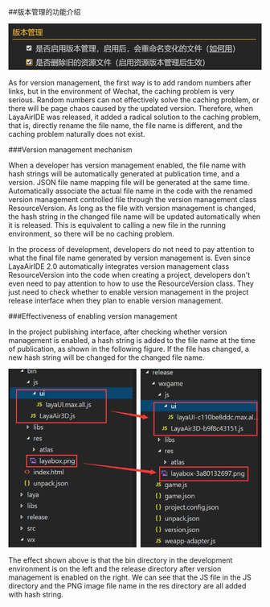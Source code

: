 ##版本管理的功能介绍

![publish](res/publish.png) 


As for version management, the first way is to add random numbers after links, but in the environment of Wechat, the caching problem is very serious. Random numbers can not effectively solve the caching problem, or there will be page chaos caused by the updated version. Therefore, when LayaAirIDE was released, it added a radical solution to the caching problem, that is, directly rename the file name, the file name is different, and the caching problem naturally does not exist.

###Version management mechanism

When a developer has version management enabled, the file name with hash strings will be automatically generated at publication time, and a version. JSON file name mapping file will be generated at the same time. Automatically associate the actual file name in the code with the renamed version management controlled file through the version management class ResourceVersion. As long as the file with version management is changed, the hash string in the changed file name will be updated automatically when it is released. This is equivalent to calling a new file in the running environment, so there will be no caching problem.

In the process of development, developers do not need to pay attention to what the final file name generated by version management is. Even since LayaAirIDE 2.0 automatically integrates version management class ResourceVersion into the code when creating a project, developers don't even need to pay attention to how to use the ResourceVersion class. They just need to check whether to enable version management in the project release interface when they plan to enable version management.

###Effectiveness of enabling version management

In the project publishing interface, after checking whether version management is enabled, a hash string is added to the file name at the time of publication, as shown in the following figure. If the file has changed, a new hash string will be changed for the changed file name.

![图3](res/3.png) 


The effect shown above is that the bin directory in the development environment is on the left and the release directory after version management is enabled on the right. We can see that the JS file in the JS directory and the PNG image file name in the res directory are all added with hash string.